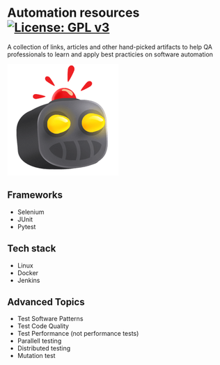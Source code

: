# Automation resources [![License: GPL v3](https://img.shields.io/badge/License-GPLv3-blue.svg)](https://www.gnu.org/licenses/gpl-3.0)

A collection of links, articles and other hand-picked artifacts to help QA professionals to learn and apply best practicies on software automation

![Robot icon](https://github.com/edumco/automation-resources/raw/master/icon.png)

## Frameworks

- Selenium
- JUnit
- Pytest

## Tech stack

- Linux
- Docker
- Jenkins

## Advanced Topics

- Test Software Patterns
- Test Code Quality
- Test Performance (not performance tests)
- Parallell testing
- Distributed testing
- Mutation test
